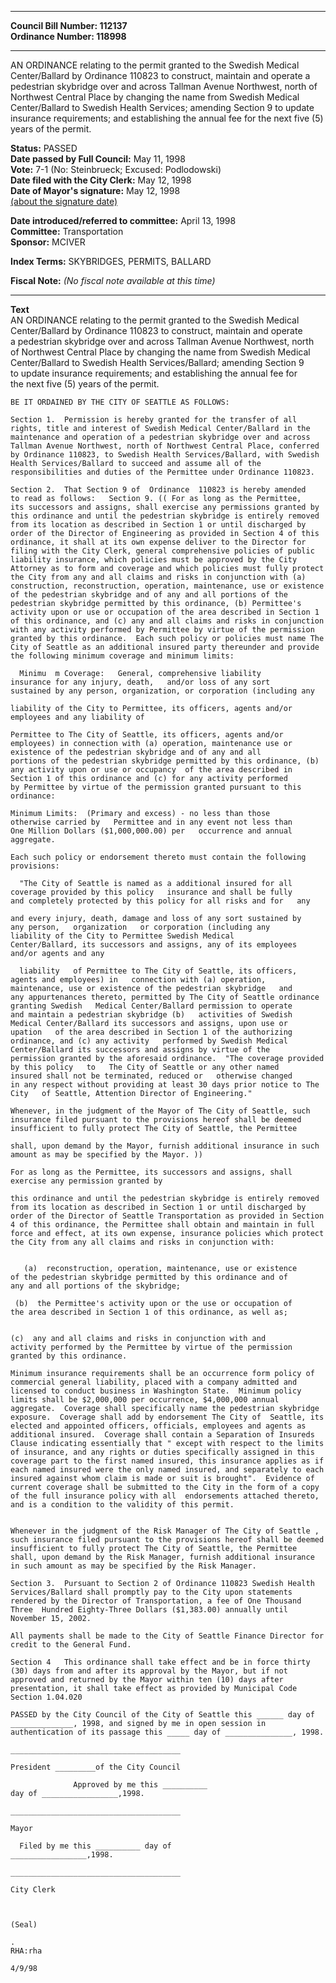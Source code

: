 * * * * *  
  
**Council Bill Number: [](#h0)[](#h2)112137**   
**Ordinance Number: 118998**  
  
* * * * *  
  
AN ORDINANCE relating to the permit granted to the Swedish Medical Center/Ballard by Ordinance 110823 to construct, maintain and operate a pedestrian skybridge over and across Tallman Avenue Northwest, north of Northwest Central Place by changing the name from Swedish Medical Center/Ballard to Swedish Health Services; amending Section 9 to update insurance requirements; and establishing the annual fee for the next five (5) years of the permit.  
  
**Status:** PASSED   
**Date passed by Full Council:** May 11, 1998   
**Vote:** 7-1 (No: Steinbrueck; Excused: Podlodowski)   
**Date filed with the City Clerk:** May 12, 1998   
**Date of Mayor's signature:** May 12, 1998   
[(about the signature date)](/~public/approvaldate.htm)   
  
  
**Date introduced/referred to committee:** April 13, 1998   
**Committee:** Transportation   
**Sponsor:** MCIVER   
  
**Index Terms:** SKYBRIDGES, PERMITS, BALLARD  
  
**Fiscal Note:** *(No fiscal note available at this time)*  
  
* * * * *  
  
**Text**  
    AN ORDINANCE relating to the permit granted to the Swedish Medical  
    Center/Ballard by Ordinance 110823 to construct, maintain and operate  
    a pedestrian skybridge over and across Tallman Avenue Northwest, north  
    of Northwest Central Place by changing  the name from Swedish Medical  
    Center/Ballard to Swedish Health Services/Ballard; amending Section 9  
    to update insurance requirements; and establishing the annual fee for  
    the next five (5) years of the permit.  
  
    BE IT ORDAINED BY THE CITY OF SEATTLE AS FOLLOWS:  
  
    Section 1.  Permission is hereby granted for the transfer of all  
    rights, title and interest of Swedish Medical Center/Ballard in the  
    maintenance and operation of a pedestrian skybridge over and across  
    Tallman Avenue Northwest, north of Northwest Central Place, conferred  
    by Ordinance 110823, to Swedish Health Services/Ballard, with Swedish  
    Health Services/Ballard to succeed and assume all of the  
    responsibilities and duties of the Permittee under Ordinance 110823.  
  
    Section 2.  That Section 9 of  Ordinance  110823 is hereby amended  
    to read as follows:   Section 9. (( For as long as the Permittee,  
    its successors and assigns, shall exercise any permissions granted by  
    this ordinance and until the pedestrian skybridge is entirely removed  
    from its location as described in Section 1 or until discharged by  
    order of the Director of Engineering as provided in Section 4 of this  
    ordinance, it shall at its own expense deliver to the Director for  
    filing with the City Clerk, general comprehensive policies of public  
    liability insurance, which policies must be approved by the City  
    Attorney as to form and coverage and which policies must fully protect  
    the City from any and all claims and risks in conjunction with (a)  
    construction, reconstruction, operation, maintenance, use or existence  
    of the pedestrian skybridge and of any and all portions of the  
    pedestrian skybridge permitted by this ordinance, (b) Permittee's  
    activity upon or use or occupation of the area described in Section 1  
    of this ordinance, and (c) any and all claims and risks in conjunction  
    with any activity performed by Permittee by virtue of the permission  
    granted by this ordinance.  Each such policy or policies must name The  
    City of Seattle as an additional insured party thereunder and provide  
    the following minimum coverage and minimum limits:  
  
      Minimu  m Coverage:   General, comprehensive liability  
    insurance for any injury, death,   and/or loss of any sort  
    sustained by any person, organization, or corporation (including any  
  
    liability of the City to Permittee, its officers, agents and/or  
    employees and any liability of  
  
    Permittee to The City of Seattle, its officers, agents and/or  
    employees) in connection with (a) operation, maintenance use or  
    existence of the pedestrian skybridge and of any and all     
    portions of the pedestrian skybridge permitted by this ordinance, (b)  
    any activity upon or use or occupancy  of the area described in  
    Section 1 of this ordinance and (c) for any activity performed  
    by Permittee by virtue of the permission granted pursuant to this  
    ordinance:  
  
    Minimum Limits:  (Primary and excess) - no less than those  
    otherwise carried by   Permittee and in any event not less than  
    One Million Dollars ($1,000,000.00) per   occurrence and annual  
    aggregate.  
  
    Each such policy or endorsement thereto must contain the following  
    provisions:  
  
      "The City of Seattle is named as a additional insured for all  
    coverage provided by this policy   insurance and shall be fully  
    and completely protected by this policy for all risks and for   any  
  
    and every injury, death, damage and loss of any sort sustained by  
    any person,   organization   or corporation (including any  
    liability of the City to Permittee Swedish Medical     
    Center/Ballard, its successors and assigns, any of its employees  
    and/or agents and any  
  
      liability   of Permittee to The City of Seattle, its officers,  
    agents and employees) in   connection with (a) operation,  
    maintenance, use or existence of the pedestrian skybridge   and  
    any appurtenances thereto, permitted by The City of Seattle ordinance  
    granting Swedish   Medical Center/Ballard permission to operate  
    and maintain a pedestrian skybridge (b)   activities of Swedish  
    Medical Center/Ballard its successors and assigns, upon use or   
    upation   of the area described in Section 1 of the authorizing  
    ordinance, and (c) any activity   performed by Swedish Medical  
    Center/Ballard its successors and assigns by virtue of the     
    permission granted by the aforesaid ordinance.  "The coverage provided  
    by this policy   to   The City of Seattle or any other named  
    insured shall not be terminated, reduced or   otherwise changed  
    in any respect without providing at least 30 days prior notice to The  
    City   of Seattle, Attention Director of Engineering."  
  
    Whenever, in the judgment of the Mayor of The City of Seattle, such  
    insurance filed pursuant to the provisions hereof shall be deemed  
    insufficient to fully protect The City of Seattle, the Permittee  
  
    shall, upon demand by the Mayor, furnish additional insurance in such  
    amount as may be specified by the Mayor. ))  
  
    For as long as the Permittee, its successors and assigns, shall  
    exercise any permission granted by  
  
    this ordinance and until the pedestrian skybridge is entirely removed  
    from its location as described in Section 1 or until discharged by  
    order of the Director of Seattle Transportation as provided in Section  
    4 of this ordinance, the Permittee shall obtain and maintain in full  
    force and effect, at its own expense, insurance policies which protect  
    the City from any all claims and risks in conjunction with:  
  
  
       (a)  reconstruction, operation, maintenance, use or existence  
    of the pedestrian skybridge permitted by this ordinance and of  
    any and all portions of the skybridge;  
  
     (b)  the Permittee's activity upon or the use or occupation of  
    the area described in Section 1 of this ordinance, as well as;  
  
  
    (c)  any and all claims and risks in conjunction with and  
    activity performed by the Permittee by virtue of the permission  
    granted by this ordinance.  
  
    Minimum insurance requirements shall be an occurrence form policy of  
    commercial general liability, placed with a company admitted and  
    licensed to conduct business in Washington State.  Minimum policy  
    limits shall be $2,000,000 per occurrence, $4,000,000 annual  
    aggregate.  Coverage shall specifically name the pedestrian skybridge  
    exposure.  Coverage shall add by endorsement The City of  Seattle, its  
    elected and appointed officers, officials, employees and agents as  
    additional insured.  Coverage shall contain a Separation of Insureds  
    Clause indicating essentially that " except with respect to the limits  
    of insurance, and any rights or duties specifically assigned in this  
    coverage part to the first named insured, this insurance applies as if  
    each named insured were the only named insured, and separately to each  
    insured against whom claim is made or suit is brought".  Evidence of  
    current coverage shall be submitted to the City in the form of a copy  
    of the full insurance policy with all  endorsements attached thereto,  
    and is a condition to the validity of this permit.  
  
  
    Whenever in the judgment of the Risk Manager of The City of Seattle ,  
    such insurance filed pursuant to the provisions hereof shall be deemed  
    insufficient to fully protect The City of Seattle, the Permittee  
    shall, upon demand by the Risk Manager, furnish additional insurance  
    in such amount as may be specified by the Risk Manager.  
  
    Section 3.  Pursuant to Section 2 of Ordinance 110823 Swedish Health  
    Services/Ballard shall promptly pay to the City upon statements  
    rendered by the Director of Transportation, a fee of One Thousand  
    Three  Hundred Eighty-Three Dollars ($1,383.00) annually until  
    November 15, 2002.  
  
    All payments shall be made to the City of Seattle Finance Director for  
    credit to the General Fund.  
  
    Section 4   This ordinance shall take effect and be in force thirty  
    (30) days from and after its approval by the Mayor, but if not  
    approved and returned by the Mayor within ten (10) days after  
    presentation, it shall take effect as provided by Municipal Code  
    Section 1.04.020  
  
    PASSED by the City Council of the City of Seattle this ______ day of  
    ______________, 1998, and signed by me in open session in  
    authentication of its passage this _____ day of _______________, 1998.  
  
    ______________________________________  
  
    President _________of the City Council  
  
                  Approved by me this __________  
    day of _________________,1998.  
  
    ______________________________________  
  
    Mayor  
  
      Filed by me this __________ day of  
    _________________,1998.  
  
    ______________________________________  
  
    City Clerk  
  
  
  
    (Seal)  
  
    .  
    RHA:rha  
  
    4/9/98  
